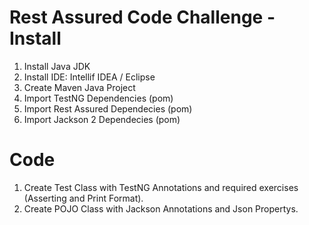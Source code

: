 # Rest Assured Code Challenge - Install
1. Install Java JDK
2. Install IDE: Intellif IDEA / Eclipse
3. Create Maven Java Project
4. Import TestNG Dependencies (pom)
5. Import Rest Assured Dependecies (pom)
6. Import Jackson 2 Dependecies (pom)

# Code
1. Create Test Class with TestNG Annotations and required exercises (Asserting and Print Format).
2. Create POJO Class with Jackson Annotations and Json Propertys.
